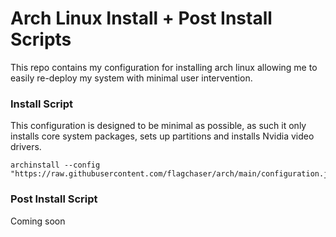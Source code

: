 # Arch Linux Install + Post Install Scripts

This repo contains my configuration for installing arch linux allowing me to easily re-deploy my system with minimal user intervention.

### Install Script
This configuration is designed to be minimal as possible, as such it only installs
core system packages, sets up partitions and installs Nvidia video drivers.
```
archinstall --config "https://raw.githubusercontent.com/flagchaser/arch/main/configuration.json"
```

### Post Install Script
Coming soon
